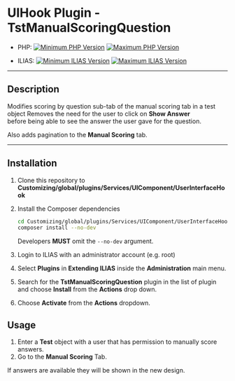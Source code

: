 # UIHook Plugin - TstManualScoringQuestion

* PHP: [![Minimum PHP Version](https://img.shields.io/badge/Minimum_PHP-7.2.x-blue.svg)](https://php.net/) [![Maximum PHP Version](https://img.shields.io/badge/Maximum_PHP-8.0.x-blue.svg)](https://php.net/)

* ILIAS: [![Minimum ILIAS Version](https://img.shields.io/badge/Minimum_ILIAS-5.4-orange.svg)](https://ilias.de/) [![Maximum ILIAS Version](https://img.shields.io/badge/Maximum_ILIAS-6.x-orange.svg)](https://ilias.de/)

---

## Description

Modifies scoring by question sub-tab of the manual scoring tab in a test object
Removes the need for the user to click on **Show Answer**  
before being able to see the answer the user gave for the question.

Also adds pagination to the **Manual Scoring** tab.

---

## Installation

1. Clone this repository to **Customizing/global/plugins/Services/UIComponent/UserInterfaceHook**
2. Install the Composer dependencies  
   ```bash
   cd Customizing/global/plugins/Services/UIComponent/UserInterfaceHook/TstManualScoringQuestion
   composer install --no-dev
   ```
   Developers **MUST** omit the `--no-dev` argument.


3. Login to ILIAS with an administrator account (e.g. root)
4. Select **Plugins** in **Extending ILIAS** inside the **Administration** main menu.
5. Search for the **TstManualScoringQuestion** plugin in the list of plugin and choose **Install** from the **Actions** drop down.
6. Choose **Activate** from the **Actions** dropdown.

## Usage

1. Enter a **Test** object with a user that has permission to manually score answers.
2. Go to the **Manual Scoring** Tab.

If answers are available they will be shown in the new design.

